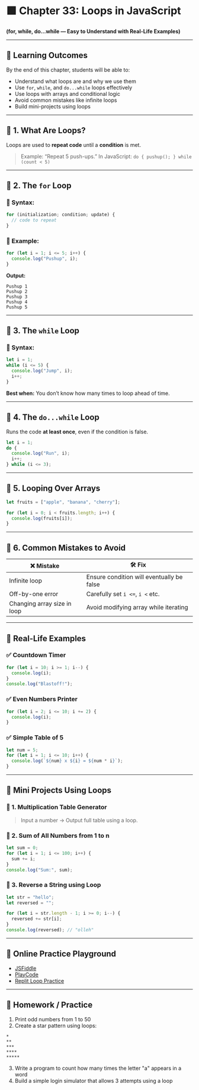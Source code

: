 # 🟩 Chapter 33: Loops in JavaScript

**(for, while, do...while — Easy to Understand with Real-Life Examples)**

---

## 🎯 Learning Outcomes

By the end of this chapter, students will be able to:

* Understand what loops are and why we use them
* Use `for`, `while`, and `do...while` loops effectively
* Use loops with arrays and conditional logic
* Avoid common mistakes like infinite loops
* Build mini-projects using loops

---

## 🧠 1. What Are Loops?

Loops are used to **repeat code** until a **condition** is met.

> Example: “Repeat 5 push-ups.”
> In JavaScript:
> `do { pushup(); } while (count < 5)`

---

## 🔁 2. The `for` Loop

### 🔹 Syntax:

```js
for (initialization; condition; update) {
  // code to repeat
}
```

### 🔹 Example:

```js
for (let i = 1; i <= 5; i++) {
  console.log("Pushup", i);
}
```

**Output:**

```
Pushup 1
Pushup 2
Pushup 3
Pushup 4
Pushup 5
```

---

## 🔄 3. The `while` Loop

### 🔹 Syntax:

```js
let i = 1;
while (i <= 5) {
  console.log("Jump", i);
  i++;
}
```

**Best when:** You don’t know how many times to loop ahead of time.

---

## 🔁 4. The `do...while` Loop

Runs the code **at least once**, even if the condition is false.

```js
let i = 1;
do {
  console.log("Run", i);
  i++;
} while (i <= 3);
```

---

## 📌 5. Looping Over Arrays

```js
let fruits = ["apple", "banana", "cherry"];

for (let i = 0; i < fruits.length; i++) {
  console.log(fruits[i]);
}
```

---

## 🚫 6. Common Mistakes to Avoid

| ❌ Mistake                   | 🛠 Fix                                    |
| --------------------------- | ----------------------------------------- |
| Infinite loop               | Ensure condition will eventually be false |
| Off-by-one error            | Carefully set `i <=`, `i <` etc.          |
| Changing array size in loop | Avoid modifying array while iterating     |

---

## 🧠 Real-Life Examples

### ✅ Countdown Timer

```js
for (let i = 10; i >= 1; i--) {
  console.log(i);
}
console.log("Blastoff!");
```

### ✅ Even Numbers Printer

```js
for (let i = 2; i <= 10; i += 2) {
  console.log(i);
}
```

### ✅ Simple Table of 5

```js
let num = 5;
for (let i = 1; i <= 10; i++) {
  console.log(`${num} x ${i} = ${num * i}`);
}
```

---

## 🧪 Mini Projects Using Loops

### 🔹 1. Multiplication Table Generator

> Input a number → Output full table using a loop.

### 🔹 2. Sum of All Numbers from 1 to n

```js
let sum = 0;
for (let i = 1; i <= 100; i++) {
  sum += i;
}
console.log("Sum:", sum);
```

### 🔹 3. Reverse a String using Loop

```js
let str = "hello";
let reversed = "";

for (let i = str.length - 1; i >= 0; i--) {
  reversed += str[i];
}
console.log(reversed); // "olleh"
```

---

## 🔗 Online Practice Playground

* [JSFiddle](https://jsfiddle.net/)
* [PlayCode](https://playcode.io/)
* [Replit Loop Practice](https://replit.com/)

---


## 🧠 Homework / Practice

1. Print odd numbers from 1 to 50
2. Create a star pattern using loops:

```
*
**
***
****
*****
```

3. Write a program to count how many times the letter "a" appears in a word
4. Build a simple login simulator that allows 3 attempts using a loop

